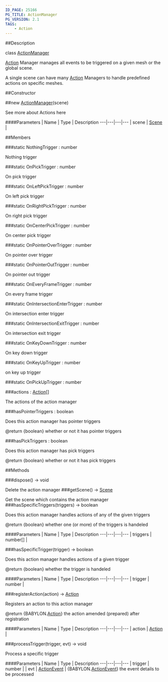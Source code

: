 ```yaml
---
ID_PAGE: 25166
PG_TITLE: ActionManager
PG_VERSION: 2.1
TAGS:
    - Action
---
```

##Description

class [ActionManager](/classes/2.2-alpha/ActionManager)

[Action](/classes/2.2-alpha/Action) Manager manages all events to be triggered on a given mesh or the global scene.

A single scene can have many [Action](/classes/2.2-alpha/Action) Managers to handle predefined actions on specific meshes.

##Constructor

##new [ActionManager](/classes/2.2-alpha/ActionManager)(scene)

See more about Actions here

####Parameters
 | Name | Type | Description
---|---|---|---
 | scene | [Scene](/classes/2.2-alpha/Scene) | 

##Members

###static NothingTrigger : number

Nothing trigger

###static OnPickTrigger : number

On pick trigger

###static OnLeftPickTrigger : number

On left pick trigger

###static OnRightPickTrigger : number

On right pick trigger

###static OnCenterPickTrigger : number

On center pick trigger

###static OnPointerOverTrigger : number

On pointer over trigger

###static OnPointerOutTrigger : number

On pointer out trigger

###static OnEveryFrameTrigger : number

On every frame trigger

###static OnIntersectionEnterTrigger : number

On intersection enter trigger

###static OnIntersectionExitTrigger : number

On intersection exit trigger

###static OnKeyDownTrigger : number

On key down trigger

###static OnKeyUpTrigger : number

on key up trigger

###static OnPickUpTrigger : number



###actions : [Action](/classes/2.2-alpha/Action)[]

The actions of the action manager

###hasPointerTriggers : boolean

Does this action manager has pointer triggers

@return {boolean} whether or not it has pointer triggers

###hasPickTriggers : boolean

Does this action manager has pick triggers

@return {boolean} whether or not it has pick triggers

##Methods

###dispose() &rarr; void

Delete the action manager
###getScene() &rarr; [Scene](/classes/2.2-alpha/Scene)

Get the scene which contains the action manager
###hasSpecificTriggers(triggers) &rarr; boolean

Does this action manager handles actions of any of the given triggers

@return {boolean} whether one (or more) of the triggers is handeled

####Parameters
 | Name | Type | Description
---|---|---|---
 | triggers | number[] | 

###hasSpecificTrigger(trigger) &rarr; boolean

Does this action manager handles actions of a given trigger

@return {boolean} whether the trigger is handeled

####Parameters
 | Name | Type | Description
---|---|---|---
 | trigger | number | 

###registerAction(action) &rarr; [Action](/classes/2.2-alpha/Action)

Registers an action to this action manager

@return {BABYLON.[Action](/classes/2.2-alpha/Action)} the action amended (prepared) after registration

####Parameters
 | Name | Type | Description
---|---|---|---
 | action | [Action](/classes/2.2-alpha/Action) | 

###processTrigger(trigger, evt) &rarr; void

Process a specific trigger

####Parameters
 | Name | Type | Description
---|---|---|---
 | trigger | number | 
 | evt | [ActionEvent](/classes/2.2-alpha/ActionEvent) |  {BABYLON.[ActionEvent](/classes/2.2-alpha/ActionEvent)} the event details to be processed

